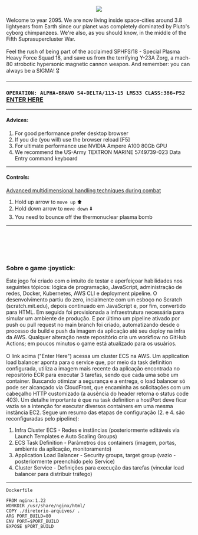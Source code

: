 <p align="center">
  <img src="https://d1mf66us61usti.cloudfront.net/image-git3.png">
</p>

Welcome to year 2095. We are now living inside space-cities around 3.8 lightyears from Earth since our planet was completely dominated by Pluto's cyborg chimpanzees. We're also, as you should know, in the middle of the Fifth Suprasupercluster War.</br>
  </br>
Feel the rush of being part of the acclaimed SPHFS/18 - Special Plasma Heavy Force Squad 18, and save us from the terrifying Y-23A Zorg, a mach-80 strobotic hypersonic magnetic cannon weapon. And remember: you can always be a SIGMA! :medal_military:

---                                                             
### `OPERATION: ALPHA-BRAVO S4-DELTA/113-15 LMS33 CLASS:386-P52` [ENTER HERE](https://d1keblit8bqr67.cloudfront.net)
---                                                            
#### Advices:
1. For good performance prefer desktop browser 
2. If you die (you will) use the browser reload [F5]
3. For ultimate performance use NVIDIA Ampere A100 80Gb GPU
4. We recommend the US-Army TEXTRON MARINE 5749739-023 Data Entry command keyboard
---
#### Controls: 
<ins>Advanced multidimensional handling techniques during combat</ins>
1. Hold up arrow to `move up` :arrow_up:
2. Hold down arrow to `move down` :arrow_down:
3. You need to bounce off the thermonuclear plasma bomb
----------

<br></br>
<br></br>

<h3>Sobre o game :joystick:</h3>

Este jogo foi criado com o intuito de testar e aperfeiçoar habilidades nos seguintes tópicos: lógica de programação, JavaScript, administração de redes, Docker, Kubernetes, AWS CLI e deployment pipeline. O desenvolvimento partiu do zero, incialmente com um esboço no Scratch (scratch.mit.edu), depois continuado em JavaScript e, por fim, convertido para HTML. Em seguida foi provisionada a infraestrutura necessária para simular um ambiente de produção. E por último um pipeline ativado por push ou pull request no main branch foi criado, automatizando desde o processo de build e push da imagem da aplicação até seu deploy na infra da AWS. Qualquer alteração neste repositório cria um workflow no GitHub Actions; em poucos minutos o game está atualizado para os usuários.</br>
  </br>
O link acima ("Enter Here") acessa um cluster ECS na AWS. Um application load balancer aponta para o service que, por meio da task definition configurada, utiliza a imagem mais recente da aplicação encontrada no repositório ECR para executar 3 tarefas, sendo que cada uma sobe um container. Buscando otimizar a segurança e a entrega, o load balancer só pode ser alcançado via CloudFront, que encaminha as solicitações com um cabeçalho HTTP customizado (a ausência do header retorna o status code 403). Um detalhe importante é que na task definition a hostPort deve ficar vazia se a intenção for executar diversos containers em uma mesma instância EC2. Segue um resumo das etapas de configuração (2. e 4. são reconfiguradas pelo pipeline):

1. Infra Cluster ECS - Redes e instâncias (posteriormente editáveis via Launch Templates e Auto Scaling Groups)</br>
2. ECS Task Definition - Parâmetros dos containers (imagem, portas, ambiente da aplicação, monitoramento)</br>
3. Application Load Balancer - Security groups, target group (vazio - posteriormente preenchido pelo Service)</br>
4. Cluster Service - Definições para execução das tarefas (vincular load balancer para distribuir tráfego)</br>
---

```
Dockerfile

FROM nginx:1.22
WORKDIR /usr/share/nginx/html/
COPY ./diretorio-arquivos/ .
ARG PORT_BUILD=80
ENV PORT=$PORT_BUILD
EXPOSE $PORT_BUILD
```